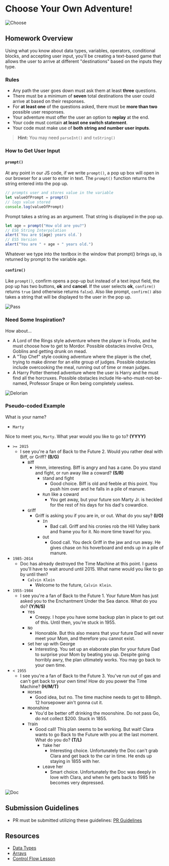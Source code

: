 # Choose Your Own Adventure!

![Choose](https://external-content.duckduckgo.com/iu/?u=http%3A%2F%2Fimages.huffingtonpost.com%2F2016-05-09-1462761733-5966723-chooseyourown.jpg&f=1&nofb=1)

## Homework Overview
Using what you know about data types, variables, operators, conditional blocks, and accepting user input, you'll be creating a text-based game that allows the user to arrive at different "destinations" based on the inputs they type.

### Rules
* Any path the user goes down must ask them at least **three** questions.
* There must be a minimum of **seven** total destinations the user could arrive at based on their responses.
* For **at least one** of the questions asked, there must be **more than two** possible user responses.
* Your adventure must offer the user an option to **replay** at the end.
* Your code must contain **at least one switch statement**.
* Your code must make use of **both string and number user inputs**.

> **Hint:** You may need `parseInt()` and `toString()`

### How to Get User Input

#### `prompt()`

At any point in our JS code, if we write `prompt()`, a pop up box will open in our browser for a user to enter in text. The `prompt()` function returns the string entered into the pop up.

```js
// prompts user and stores value in the variable
let valueOfPrompt = prompt()
// logs value stored
console.log(valueOfPrompt)
```

Prompt takes a string as an argument. That string is displayed in the pop up.

```js
let age = prompt("How old are you?")
// ES6 String Interpolation
alert(`You are ${age} years old.`)
// ES5 Version
alert("You are " + age + " years old.")
```

Whatever we type into the textbox in the window that prompt() brings up, is returned by prompt to the variable age.

#### `confirm()`

Like `prompt()`, confirm opens a pop-up but instead of a text input field, the pop up has two buttons, **ok** and **cancel**. If the user selects **ok**, `confirm()` returns `true` (and otherwise returns `false`). Also like prompt, `confirm()` also takes a string that will be displayed to the user in the pop up.

![Pass](https://external-content.duckduckgo.com/iu/?u=https%3A%2F%2Fmedia.giphy.com%2Fmedia%2FnjYrp176NQsHS%2Fgiphy-downsized-large.gif&f=1&nofb=1)

### Need Some Inspiration?

How about...
   * A Lord of the Rings style adventure where the player is Frodo, and he must choose how to get to Mordor. Possible obstacles involve Orcs, Goblins and getting drunk on mead.
   * A "Top Chef" style cooking adventure where the player is the chef, trying to make dinner for an elite group of judges. Possible obstacles include overcooking the meal, running out of time or mean judges.
   * A Harry Potter themed adventure where the user is Harry and he must find all the horcruxes. Possible obstacles include He-who-must-not-be-named, Professor Snape or Ron being completely useless.
   
![Delorian](https://external-content.duckduckgo.com/iu/?u=https%3A%2F%2Fmedia.giphy.com%2Fmedia%2F7TZvWKVkm0xXi%2Fgiphy.gif&f=1&nofb=1)

### Pseudo-coded Example

What is your name?
* `Marty`

Nice to meet you, `Marty`. What year would you like to go to? **(YYYY)**
* `>= 2015`
    * I see you're a fan of Back to the Future 2. Would you rather deal with Biff, or Griff? **(B/G)**
        * `B`iff
            * Hmm, interesting. Biff is angry and has a cane. Do you stand and fight, or run away like a coward? **(S/R)**
                * `S`tand and fight
                    * Good choice. Biff is old and feeble at this point. You push him over and he falls in a pile of manure.
                * `R`un like a coward
                    * You get away, but your future son Marty Jr. is heckled for the rest of his days for his dad's cowardice.
        * `G`riff
            * Griff is asking you if you are in, or out. What do you say? **(I/O)**
                * `I`n
                    * Bad call. Griff and his cronies rob the Hill Valley bank and frame you for it. No more time travel for you.
                * `O`ut
                    * Good call. You deck Griff in the jaw and run away. He gives chase on his hoverboard and ends up in a pile of manure.
* `1985-2014`
    * Doc has already destroyed the Time Machine at this point. I guess you'll have to wait around until 2015. What name would you like to go by until then?
        * `Calvin Klein`
            * Welcome to the future, `Calvin Klein`.
* `1955-1984`
    * I see you're a fan of Back to the Future 1. Your future Mom has just asked you to the Enchantment Under the Sea dance. What do you do? **(Y/N/S)**
        * `Y`es
            * Creepy. I hope you have some backup plan in place to get out of this. Until then, you're stuck in 1955.
        * `N`o
            * Honorable. But this also means that your future Dad will never meet your Mom, and therefore you cannot exist.
        * `S`et her up with George
            * Interesting. You set up an elaborate plan for your future Dad to surprise your Mom by beating you up. Despite going horribly awry, the plan ultimately works. You may go back to your own time.
* `< 1955`
    * I see you're a fan of Back to the Future 3. You've run out of gas and can't get back to your own time! How do you power the Time Machine? **(H/M/T)**
        * `H`orses
            * Good idea, but no. The time machine needs to get to 88mph. 12 horsepower ain't gonna cut it.
        * `M`oonshine
            * You'd be better off drinking the moonshine. Do not pass Go, do not collect $200. Stuck in 1855.
        * `T`rain
            * Good call! This plan seems to be working. But wait! Clara wants to go Back to the Future with you at the last moment. What do you do? **(T/L)**
                * `T`ake her
                    * Interesting choice. Unfortunately the Doc can't grab Clara and get back to the car in time. He ends up staying in 1855 with her.
                * `L`eave her
                    * Smart choice. Unfortunately the Doc was deeply in love with Clara, and when he gets back to 1985 he becomes very depressed.
                    
![Doc](https://external-content.duckduckgo.com/iu/?u=https%3A%2F%2Fmedia.giphy.com%2Fmedia%2Fhn45V8hBhRIpW%2Fgiphy.gif&f=1&nofb=1)

## Submission Guidelines
   - PR must be submitted utilizing these guidelines: [PR Guidelines](https://github.com/SEI-R-1-25/Pull-Request-Template)

## Resources
   - [Data Types](https://github.com/SEI-R-1-25/u1_lesson_js_data_types)
   - [Arrays](https://github.com/SEI-R-1-25/u1_lesson_js_arrays)
   - [Control Flow Lesson](https://github.com/SEI-R-1-25/u1_lesson_loops_and_control_flow)
